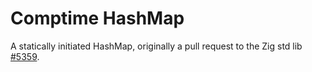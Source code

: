 # Comptime HashMap
A statically initiated HashMap, originally a pull request to the Zig std lib [#5359](https://github.com/ziglang/zig/pull/5359).